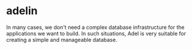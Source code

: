 # adelin
In many cases, we don't need a complex database infrastructure for the applications we want to build. In such situations, Adel is very suitable for creating a simple and manageable database.
